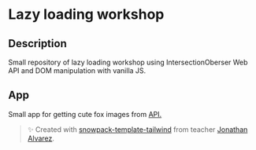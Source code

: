 # Lazy loading workshop

## Description

Small repository of lazy loading workshop using IntersectionOberser Web API and DOM manipulation with vanilla JS.



## App
Small app for getting cute fox images from [API.](https://randomfox.ca/floof) 



> ✨ Created with [snowpack-template-tailwind](https://github.com/jonalvarezz/snowpack-template-tailwind) from teacher [Jonathan Alvarez](https://github.com/jonalvarezz).